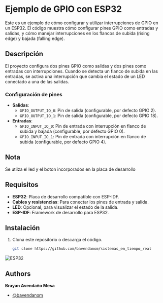 # Ejemplo de GPIO con ESP32

Este es un ejemplo de cómo configurar y utilizar interrupciones de GPIO en un ESP32. El código muestra cómo configurar pines GPIO como entradas y salidas, y cómo manejar interrupciones en los flancos de subida (rising edge) y bajada (falling edge).

## Descripción
El proyecto configura dos pines GPIO como salidas y dos pines como entradas con interrupciones. Cuando se detecta un flanco de subida en las entradas, se activa una interrupción que cambia el estado de un LED conectado a una de las salidas.

### Configuración de pines
- **Salidas**:
  - `GPIO_OUTPUT_IO_0`: Pin de salida (configurable, por defecto GPIO 2).
  - `GPIO_OUTPUT_IO_1`: Pin de salida (configurable, por defecto GPIO 18).
- **Entradas**:
  - `GPIO_INPUT_IO_0`: Pin de entrada con interrupción en flanco de subida y bajada (configurable, por defecto GPIO 0).
  - `GPIO_INPUT_IO_1`: Pin de entrada con interrupción en flanco de subida (configurable, por defecto GPIO 4).

## Nota 
Se utilza el led y el boton incorporados en la placa de desarrollo

## Requisitos
- **ESP32**: Placa de desarrollo compatible con ESP-IDF.
- **Cables y resistencias**: Para conectar los pines de entrada y salida.
- **LED**: Opcional, para visualizar el estado de la salida.
- **ESP-IDF**: Framework de desarrollo para ESP32.

## Instalación
1. Clona este repositorio o descarga el código.
   ```bash
   git clone https://github.com/bavendanom/sistemas_en_tiempo_real
![ESP32](https://github.com/bavendanom/sistemas_en_tiempo_real/blob/main/toogle/ESP32.png?raw=true)


## Authors

**Brayan Avendaño Mesa**
- [@bavendanom](https://www.github.com/bavendanom)


